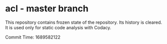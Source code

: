 # acl - master branch

This repository contains frozen state of the repository.
Its history is cleared. It is used only for static code
analysis with Codacy.

Commit Time: 1689582122